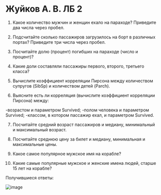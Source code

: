 # Жуйков А. В. ЛБ 2
1. Какое количество мужчин и женщин ехало на параходе? Приведите два числа через пробел.

2. Подсчитайте сколько пассажиров загрузилось на борт в различных портах? Приведите три числа через пробел.

3. Посчитайте долю (процент) погибших на параходе (число и процент)?

4. Какие доли составляли пассажиры первого, второго, третьего класса?

5. Вычислите коэффициент корреляции Пирсона между количеством супругов (SibSp) и количеством детей (Parch).

6. Выясните есть ли корреляция (вычислите коэффициент корреляции Пирсона) между:

-возрастом и параметром Survived;
-полом человека и параметром Survived;
-классом, в котором пассажир ехал, и параметром Survived.

7. Посчитайте средний возраст пассажиров и медиану, минимальный и максимальный возраст.

8. Посчитайте среднюю цену за билет и медиану, минимальная и максимальные цены.

9. Какое самое популярное мужское имя на корабле?

10. Какие самые популярные мужское и женские имена людей, старше 15 лет на корабле?


Получившиеся ответы:

![image](https://github.com/user-attachments/assets/1ad614ba-fe2d-4289-b852-2d86e1a0ca8d)
